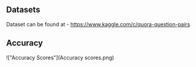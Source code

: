 ## Datasets
Dataset can be found at - https://www.kaggle.com/c/quora-question-pairs

## Accuracy
!["Accuracy Scores"](Accuracy scores.png)
